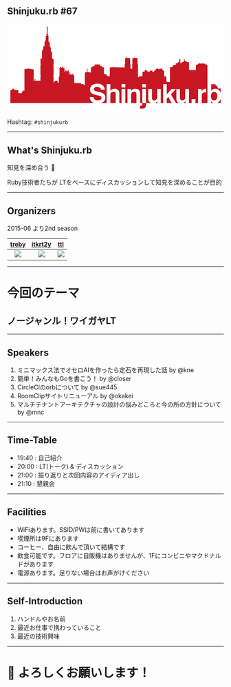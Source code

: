 ## Shinjuku.rb #67

![](/assets/images/shinjukurb-banner.png)

Hashtag: `#shinjukurb`

---

## What's Shinjuku.rb

知見を深め合う 🙏

Ruby技術者たちが LTをベースにディスカッションして知見を深めることが目的

---

## Organizers

2015-06 より2nd season

[treby](https://twitter.com/treby006) | [itkrt2y](https://twitter.com/itkrt2y) | [ttl](https://twitter.com/threetreeslight)
:---: | :---: | :---:
![](https://avatars1.githubusercontent.com/u/1079365?s=200&v=4) | ![](https://avatars3.githubusercontent.com/u/2343568?s=200&v=4) | ![](https://avatars3.githubusercontent.com/u/1057490?s=200&v=4)

---

# 今回のテーマ
## ノージャンル！ワイガヤLT

---

## Speakers

1. ミニマックス法でオセロAIを作ったら定石を再現した話 by @kne
1. 簡単！みんなもGoを書こう！ by @closer
1. CircleCIのorbについて by @sue445
1. RoomClipサイトリニューアル by @okakei
1. マルチテナントアーキテクチャの設計の悩みどころと今の所の方針について by @mnc

---

## Time-Table

- 19:40 : 自己紹介
- 20:00 : LT(トーク) & ディスカッション
- 21:00 : 振り返りと次回内容のアイディア出し
- 21:10 : 懇親会

---

## Facilities

- WiFiあります。SSID/PWは前に書いてあります
- 喫煙所は9Fにあります
- コーヒー、自由に飲んで頂いて結構です
- 飲食可能です。フロアに自販機はありませんが、1Fにコンビニやマクドナルドがあります
- 電源あります。足りない場合はお声がけください

---

## Self-Introduction

1. ハンドルやお名前
1. 最近お仕事で携わっていること
1. 最近の技術興味

---

# 📢 よろしくお願いします！

